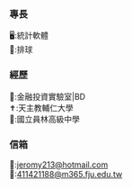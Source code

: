 ### 專長
🖥️:統計軟體\
🏐:排球
### 經歷
📔:金融投資實驗室|BD\
✝️:天主教輔仁大學\
🌳:國立員林高級中學


### 信箱
📧:jeromy213@hotmail.com\
📧:411421188@m365.fju.edu.tw




